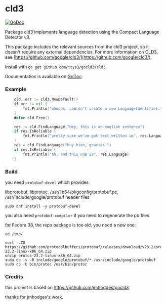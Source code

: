 # cld3

[![GoDoc](https://godoc.org/github.com/ttys3/gocld3/cld3?status.svg)](https://godoc.org/github.com/ttys3/gocld3)

Package cld3 implements language detection using the Compact Language Detector v3.

This package includes the relevant sources from the cld3 project, so it doesn't
require any external dependencies. For more information on CLD3, see [https://github.com/google/cld3/](https://github.com/google/cld3/).

Install with `go get github.com/ttys3/gocld3/cld3`.

Documentation is available on [GoDoc](https://godoc.org/github.com/ttys3/gocld3/cld3).

### Example

```go
	cld, err := cld3.NewDefault()
	if err != nil {
		fmt.Println("whoops, couldn't create a new LanguageIdentifier:", err)
	}
	defer cld.Free()

	res := cld.FindLanguage("Hey, this is an english sentence")
	if res.IsReliable {
		fmt.Println("pretty sure we've got text written in", res.Language)
	}
	res = cld.FindLanguage("Muy bien, gracias.")
	if res.IsReliable {
		fmt.Println("ah, and this one is", res.Language)
	}
  ```

### Build

you need `protobuf-devel` which provides

libprotobuf, libprotoc, /usr/lib64/pkgconfig/protobuf.pc, /usr/include/google/protobuf header files


```shell
sudo dnf install -y protobuf-devel
```

you also need `protobuf-compiler` if you need to regenerate the pb files

for Fedora 38, the repo package is too old, you need a new one:

```shell
cd /tmp/

curl -LZO https://github.com/protocolbuffers/protobuf/releases/download/v23.2/protoc-23.2-linux-x86_64.zip
unzip protoc-23.2-linux-x86_64.zip
sudo cp -v -R include/google/protobuf/* /usr/include/google/protobuf 
sudo cp -b bin/protoc /usr/bin/protoc
```

### Credits

this project is based on https://github.com/jmhodges/gocld3

thanks for jmhodges's work.

